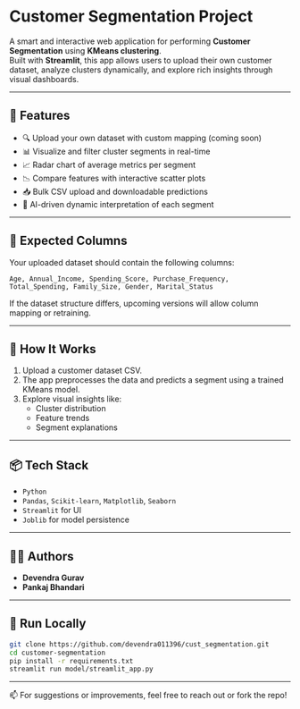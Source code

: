 # Customer Segmentation Project

A smart and interactive web application for performing **Customer Segmentation** using **KMeans clustering**.  
Built with **Streamlit**, this app allows users to upload their own customer dataset, analyze clusters dynamically, and explore rich insights through visual dashboards.

---

## 🚀 Features

- 🔍 Upload your own dataset with custom mapping (coming soon)
- 📊 Visualize and filter cluster segments in real-time
- 📈 Radar chart of average metrics per segment
- 📉 Compare features with interactive scatter plots
- 📥 Bulk CSV upload and downloadable predictions
- 🧠 AI-driven dynamic interpretation of each segment

---

## 📁 Expected Columns

Your uploaded dataset should contain the following columns:

```
Age, Annual_Income, Spending_Score, Purchase_Frequency,
Total_Spending, Family_Size, Gender, Marital_Status
```

If the dataset structure differs, upcoming versions will allow column mapping or retraining.

---

## 🧪 How It Works

1. Upload a customer dataset CSV.
2. The app preprocesses the data and predicts a segment using a trained KMeans model.
3. Explore visual insights like:
   - Cluster distribution
   - Feature trends
   - Segment explanations

---

## 📦 Tech Stack

- `Python`
- `Pandas`, `Scikit-learn`, `Matplotlib`, `Seaborn`
- `Streamlit` for UI
- `Joblib` for model persistence

---

## 👨‍💻 Authors

- **Devendra Gurav**
- **Pankaj Bhandari**

---

## 🏁 Run Locally

```bash
git clone https://github.com/devendra011396/cust_segmentation.git
cd customer-segmentation
pip install -r requirements.txt
streamlit run model/streamlit_app.py
```

---

📫 For suggestions or improvements, feel free to reach out or fork the repo!
